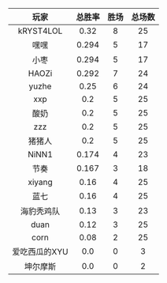 | 玩家 | 总胜率 | 胜场 | 总场数 |
|:-----:|:-----:|:-----:|:-----:|
| kRYST4LOL | 0.32 | 8 | 25 |
| 嘿嘿 | 0.294 | 5 | 17 |
| 小枣 | 0.294 | 5 | 17 |
| HAOZi | 0.292 | 7 | 24 |
| yuzhe | 0.25 | 6 | 24 |
| xxp | 0.2 | 5 | 25 |
| 酸奶 | 0.2 | 5 | 25 |
| zzz | 0.2 | 5 | 25 |
| 猪猪人 | 0.2 | 5 | 25 |
| NiNN1 | 0.174 | 4 | 23 |
| 节奏 | 0.167 | 3 | 18 |
| xiyang | 0.16 | 4 | 25 |
| 蓝七 | 0.16 | 4 | 25 |
| 海豹秃鸡队 | 0.13 | 3 | 23 |
| duan | 0.12 | 3 | 25 |
| corn | 0.08 | 2 | 25 |
| 爱吃西瓜的XYU | 0.0 | 0 | 3 |
| 坤尔摩斯 | 0.0 | 0 | 2 |